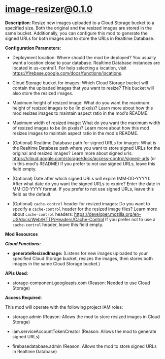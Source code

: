 # image-resizer@0.1.0

**Description**: Resize new images uploaded to a Cloud Storage bucket to a specified size. Both the original and the resized images are stored in the same bucket. Additionally, you can configure this mod to generate the signed URLs for both images and to store the URLs in Realtime Database.



**Configuration Parameters:**

* Deployment location: Where should the mod be deployed? You usually want a location close to your database. Realtime Database instances are located in us-central1. For help selecting a location, visit https://firebase.google.com/docs/functions/locations.

* Cloud Storage bucket for images: Which Cloud Storage bucket will contain the uploaded images that you want to resize? This bucket will also store the resized images.


* Maximum height of resized image: What do you want the maximum height of resized images to be (in pixels)? Learn more about how this mod resizes images to maintain aspect ratio in the mod's README.


* Maximum width of resized image: What do you want the maximum width of resized images to be (in pixels)? Learn more about how this mod resizes images to maintain aspect ratio in the mod's README.


* (Optional) Realtime Database path for signed URLs for images: What is the Realtime Database path where you want to store signed URLs for the original and resized images? Learn more about signed urls: https://cloud.google.com/storage/docs/access-control/signed-urls (or in this mod's README) If you prefer to not use signed URLs, leave this field empty.


* (Optional) Date after which signed URLs will expire (MM-DD-YYYY): After what date do you want the signed URLs to expire? Enter the date in MM-DD-YYYY format. If you prefer to not use signed URLs, leave this field as the default.


* (Optional) `cache-control` header for resized images: Do you want to specify a `cache-control` header for the resized image files? Learn more about `cache-control` headers: https://developer.mozilla.org/en-US/docs/Web/HTTP/Headers/Cache-Control If you prefer not to use a `cache-control` header, leave this field empty.




**Mod Resources**

***Cloud Functions:***

* **generateResizedImage:** (Listens for new images uploaded to your specified Cloud Storage bucket, resizes the images, then stores both images in the same Cloud Storage bucket.)



**APIs Used**:

* storage-component.googleapis.com (Reason: Needed to use Cloud Storage)



**Access Required**:



This mod will operate with the following project IAM roles:

* storage.admin (Reason: Allows the mod to store resized images in Cloud Storage)

* iam.serviceAccountTokenCreator (Reason: Allows the mod to generate signed URLs)

* firebasedatabase.admin (Reason: Allows the mod to store signed URLs in Realtime Database)
